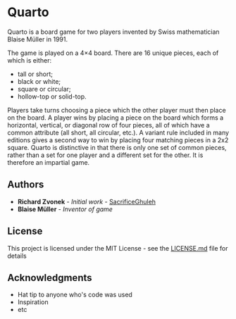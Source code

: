 # Quarto
Quarto is a board game for two players invented by Swiss mathematician Blaise Müller in 1991. 

The game is played on a 4×4 board. There are 16 unique pieces, each of which is either:
* tall or short;
* black or white;
* square or circular;
* hollow-top or solid-top.

Players take turns choosing a piece which the other player must then place on the board. A player wins by placing a piece on the board which forms a horizontal, vertical, or diagonal row of four pieces, all of which have a common attribute (all short, all circular, etc.). A variant rule included in many editions gives a second way to win by placing four matching pieces in a 2x2 square.
Quarto is distinctive in that there is only one set of common pieces, rather than a set for one player and a different set for the other. It is therefore an impartial game.

## Authors

* **Richard Zvonek** - *Initial work* - [SacrificeGhuleh](https://github.com/SacrificeGhuleh)
* **Blaise Müller** - *Inventor of game*

## License

This project is licensed under the MIT License - see the [LICENSE.md](LICENSE.md) file for details

## Acknowledgments

* Hat tip to anyone who's code was used
* Inspiration
* etc
